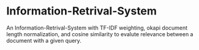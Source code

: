 # Information-Retrival-System

An Information-Retrival-System with TF-IDF weighting, okapi document length normalization, and cosine similarity to evalute relevance between a document with a given query.
